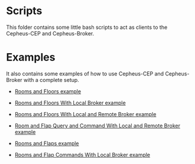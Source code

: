 # Scripts

This folder contains some little bash scripts to act as clients to the Cepheus-CEP and Cepheus-Broker.

# Examples

It also contains some examples of how to use Cepheus-CEP and Cepheus-Broker with a complete setup.

* [Rooms and Floors example](RoomsAndFloorsExample/README.md)

* [Rooms and Floors With Local Broker example](RoomsAndFloorsWithLocalBrokerExample/README.md)

* [Rooms and Floors With Local and Remote Broker example](RoomsAndFloorsWithLocalAndRemoteBrokerExample/README.md)

* [Room and Flap Query and Command With Local and Remote Broker example](RoomFlapQueryAndCommandWithLocalAndRemoteBrokerExample/README.md)

* [Rooms and Flaps example](RoomsAndFlapsExample/README.md)

* [Rooms and Flap Commands With Local Broker example](RoomsAndFlapCommandsWithLocalBrokerExample/README.md)

